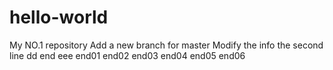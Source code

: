 # hello-world
My NO.1 repository
Add a new branch for master
Modify the info
the second line
dd
end
eee
end01
end02
end03
end04
end05
end06
